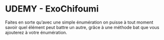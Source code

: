 # UDEMY - ExoChifoumi

Faites en sorte qu’avec une simple énumération on puisse à tout moment savoir quel élément peut battre un autre, grâce à une méthode bat que vous ajouterez à votre énumération.
